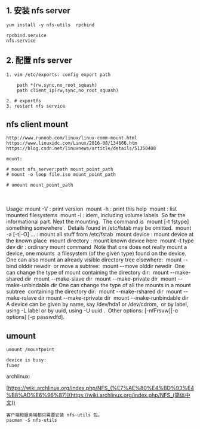 ## 1. 安装 nfs server

```
yum install -y nfs-utils  rpcbind

rpcbind.service
nfs.service

```



## 2. 配置 nfs server

```
1. vim /etc/exports: config export path

	path *(rw,sync,no_root_squash)
	path client_ip(rw,sync,no_root_squash)

2. # exportfs
3. restart nfs service
```



## nfs client mount

	http://www.runoob.com/linux/linux-comm-mount.html
	https://www.linuxidc.com/Linux/2016-08/134666.htm
	https://blog.csdn.net/linuxnews/article/details/51350408
	
	mount:
	
	# mount nfs_server:path mount_point_path
	# mount -o loop file.iso mount_point_path
	
	# umount mount_point_path

​	
​	
​	Usage: mount -V                 : print version
​	       mount -h                 : print this help
​	       mount                    : list mounted filesystems
​	       mount -l                 : idem, including volume labels
​	So far the informational part. Next the mounting.
​	The command is `mount [-t fstype] something somewhere'.
​	Details found in /etc/fstab may be omitted.
​	       mount -a [-t|-O] ...     : mount all stuff from /etc/fstab
​	       mount device             : mount device at the known place
​	       mount directory          : mount known device here
​	       mount -t type dev dir    : ordinary mount command
​	Note that one does not really mount a device, one mounts
​	a filesystem (of the given type) found on the device.
​	One can also mount an already visible directory tree elsewhere:
​	       mount --bind olddir newdir
​	or move a subtree:
​	       mount --move olddir newdir
​	One can change the type of mount containing the directory dir:
​	       mount --make-shared dir
​	       mount --make-slave dir
​	       mount --make-private dir
​	       mount --make-unbindable dir
​	One can change the type of all the mounts in a mount subtree
​	containing the directory dir:
​	       mount --make-rshared dir
​	       mount --make-rslave dir
​	       mount --make-rprivate dir
​	       mount --make-runbindable dir
​	A device can be given by name, say /dev/hda1 or /dev/cdrom,
​	or by label, using  -L label  or by uuid, using  -U uuid .
​	Other options: [-nfFrsvw][-o options] [-p passwdfd].



## umount

	umount /mountpoint
	
	device is busy:
	fuser







archlinux: 

[https://wiki.archlinux.org/index.php/NFS_(%E7%AE%80%E4%BD%93%E4%B8%AD%E6%96%87)](https://wiki.archlinux.org/index.php/NFS_(简体中文))



```
客户端和服务端都只需要安装 nfs-utils 包。
pacman -S nfs-utils
```

